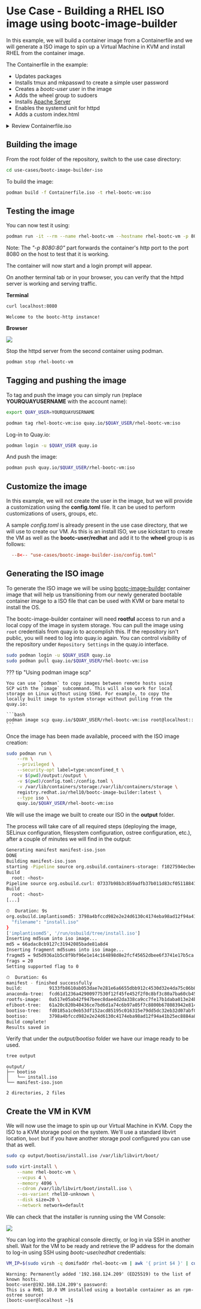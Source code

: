 # Use Case - Building a RHEL ISO image using bootc-image-builder

In this example, we will build a container image from a Containerfile and we will generate a ISO image to spin up a Virtual Machine in KVM and install RHEL from the container image.

The Containerfile in the example:

- Updates packages
- Installs tmux and mkpasswd to create a simple user password
- Creates a *bootc-user* user in the image
- Adds the wheel group to sudoers
- Installs [Apache Server](https://httpd.apache.org/)
- Enables the systemd unit for httpd
- Adds a custom index.html

<details>
  <summary>Review Containerfile.iso</summary>
  ```dockerfile
  --8<-- "use-cases/bootc-image-builder-iso/Containerfile.iso"
  ```
</details>

## Building the image

From the root folder of the repository, switch to the use case directory:

```bash
cd use-cases/bootc-image-builder-iso
```

To build the image:

```bash
podman build -f Containerfile.iso -t rhel-bootc-vm:iso
```

## Testing the image

You can now test it using:

```bash
podman run -it --rm --name rhel-bootc-vm --hostname rhel-bootc-vm -p 8080:80 rhel-bootc-vm:iso
```

Note: The *"-p 8080:80"* part forwards the container's *http* port to the port 8080 on the host to test that it is working.

The container will now start and a login prompt will appear.

On another terminal tab or in your browser, you can verify that the httpd server is working and serving traffic.

**Terminal**

```bash
curl localhost:8080
```
```
Welcome to the bootc-http instance!
```

**Browser**

![](./assets/browser-test.png)

Stop the httpd server from the second container using podman.

```bash
podman stop rhel-bootc-vm
```

## Tagging and pushing the image

To tag and push the image you can simply run (replace **YOURQUAYUSERNAME** with the account name):


```bash
export QUAY_USER=YOURQUAYUSERNAME
```

```bash
podman tag rhel-bootc-vm:iso quay.io/$QUAY_USER/rhel-bootc-vm:iso
```

Log-in to Quay.io:

```bash
podman login -u $QUAY_USER quay.io
```

And push the image:

```bash
podman push quay.io/$QUAY_USER/rhel-bootc-vm:iso
```

## Customize the image

In this example, we will not create the user in the image, but we will provide a customization using the **config.toml** file. It can be used to perform customizations of users, groups, etc.

A sample *config.toml* is already present in the use case directory, that we will use to create our VM. As this is an install ISO, we use kickstart to create the VM as well as the  **bootc-user/redhat** and add it to the **wheel** group is as follows:

```toml
  --8<-- "use-cases/bootc-image-builder-iso/config.toml"
```

## Generating the ISO image

To generate the ISO image we will be using [bootc-image-builder](https://github.com/osbuild/bootc-image-builder) container image that will help us transitioning from our newly generated bootable container image to a ISO file that can be used with KVM or bare metal to install the OS.

The bootc-image-builder container will need **rootful** access to run and a local copy of the image in system storage. You can pull the image using `root` credentials from quay.io to accomplish this. If the repository isn't public, you will need to log into quay.io again. You can control visibility of the repository under `Repository Settings` in the quay.io interface.

```bash
sudo podman login -u $QUAY_USER quay.io
sudo podman pull quay.io/$QUAY_USER/rhel-bootc-vm:iso
```

??? tip "Using podman image scp"

    You can use `podman` to copy images between remote hosts using
    SCP with the `image` subcommand. This will also work for local
    storage on Linux without using SSHd. For example, to copy the
    locally built image to system storage without pulling from the quay.io:

    ```bash
    podman image scp quay.io/$QUAY_USER/rhel-bootc-vm:iso root@localhost::
    ```

Once the image has been made available, proceed with the ISO image creation:

```bash
sudo podman run \
    --rm \
    --privileged \
    --security-opt label=type:unconfined_t \
    -v $(pwd)/output:/output \
    -v $(pwd)/config.toml:/config.toml \
    -v /var/lib/containers/storage:/var/lib/containers/storage \
    registry.redhat.io/rhel10/bootc-image-builder:latest \
    --type iso \
    quay.io/$QUAY_USER/rhel-bootc-vm:iso
```

We will use the image we built to create our ISO in the **output** folder.

The process will take care of all required steps (deploying the image, SELinux configuration, filesystem configuration, ostree configuration, etc.), after a couple of minutes we will find in the output:

```bash
Generating manifest manifest-iso.json
DONE
Building manifest-iso.json
starting -Pipeline source org.osbuild.containers-storage: f1027594ecbee0b434f86af01d4ba21b478265c0c773e35c387858d0fc4bf16d
Build
  root: <host>
Pipeline source org.osbuild.curl: 07337b98b3c859adfb37b011d83cf0511884147bf999e7869ffbf9074b529a4f
Build
  root: <host>
[...]

⏱  Duration: 9s
org.osbuild.implantisomd5: 3798a4bfccd982e2e24d6130c4174eba98ad12f94a41b25ec8884a8cfccaf8ce {
  "filename": "install.iso"
}
['implantisomd5', '/run/osbuild/tree/install.iso']
Inserting md5sum into iso image...
md5 = 66adac8cb9127c31942085bade81a8d4
Inserting fragment md5sums into iso image...
fragmd5 = 9d5d936a1b5c8f9bf96e1e14c164898d8e2fcf45652dbee6f3741e17b5ca
frags = 20
Setting supported flag to 0

⏱  Duration: 6s
manifest - finished successfully
build:          9133fb8610ab053dae7e281e6a6655dbb912c4530d32e4da75c06b8713a87c80
anaconda-tree:  fcd61d1236a42900977530f12f45fe452f2f0c8bf3c80a7ba60cb45ffe4bf36d
rootfs-image:   0a517e05ab42f947beec8dae4d2da338ca9cc7fe17b1daba013e24b1c60aeadf
efiboot-tree:   61a20c820b40436ce7bd6d1a74c6b97a05f7c8800b678083942e814cf9f7cc0e
bootiso-tree:   fd0185a1c0eb53df152acd85195c016315e79dd5dc32eb32d07abf0e21251c62
bootiso:        3798a4bfccd982e2e24d6130c4174eba98ad12f94a41b25ec8884a8cfccaf8ce
Build complete!
Results saved in

```

Verify that under the *output/bootiso* folder we have our image ready to be used.

```bash
tree output
```
```
output/
├── bootiso
│   └── install.iso
└── manifest-iso.json

2 directories, 2 files
```

## Create the VM in KVM

We will now use the image to spin up our Virtual Machine in KVM. Copy the ISO to a KVM storage pool on the system. We'll use a standard libvirt location, `boot` but if you have another storage pool configured you can use that as well.

```bash
sudo cp output/bootiso/install.iso /var/lib/libvirt/boot/
```

```bash
sudo virt-install \
    --name rhel-bootc-vm \
    --vcpus 4 \
    --memory 4096 \
    --cdrom /var/lib/libvirt/boot/install.iso \
    --os-variant rhel10-unknown \
    --disk size=20 \
    --network network=default
```

We can check that the installer is running using the VM Console:

![](./assets/anaconda-boot.png)

You can log into the graphical console directly, or log in via SSH in another shell. Wait for the VM to be ready and retrieve the IP address for the domain to log-in using SSH using *bootc-user/redhat* credentials:

```bash
VM_IP=$(sudo virsh -q domifaddr rhel-bootc-vm | awk '{ print $4 }' | cut -d"/" -f1) && ssh bootc-user@$VM_IP
```
```
Warning: Permanently added '192.168.124.209' (ED25519) to the list of known hosts.
bootc-user@192.168.124.209's password:
This is a RHEL 10.0 VM installed using a bootable container as an rpm-ostree source!
[bootc-user@localhost ~]$
```
